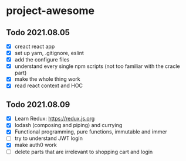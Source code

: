 # project-awesome

## Todo 2021.08.05
- [X] creact react app
- [X] set up yarn, .gitignore, eslint
- [X] add the configure files
- [X] understand every single npm scripts (not too familiar with the cracle part)
- [X] make the whole thing work
- [X] read react context and HOC

## Todo 2021.08.09
- [X] Learn Redux: https://redux.js.org
- [X] lodash (composing and piping) and currying
- [X] Functional programming, pure functions, immutable and immer
- [ ] try to understand JWT login
- [X] make auth0 work
- [ ] delete parts that are irrelevant to shopping cart and login
